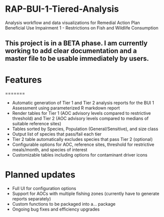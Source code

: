 # RAP-BUI-1-Tiered-Analysis
Analysis workflow and data visualizations for Remedial Action Plan Beneficial Use Impairment 1 - Restrictions on Fish and Wildlife Consumption


## This project is in a BETA phase. I am currently working to add clear documentation and a master file to be usable immediately by users.


# Features

=======
* Automatic generation of Tier 1 and Tier 2 analysis reports for the BUI 1 Assessment using parameterized R markdown report
* Render tables for Tier 1 (AOC advisory levels compared to restrictive threshold) and Tier 2 (AOC advisory levels compared to medians of suitable reference sites)
* Tables sorted by Species, Population (General/Sensitive), and size class
* Output list of species that pass/fail each tier
* Tier 2 table automatically excludes species that pass Tier 2 (optional)
* Configurable options for AOC, reference sites, threshold for restrictive meals/month, and species of interest
* Customizable tables including options for contaminant driver icons 





# Planned updates

* Full UI for configuration options
* Support for AOCs with multiple fishing zones (currently have to generate reports separately)
* Custom functions to be packaged into a... package
* Ongoing bug fixes and efficiency upgrades

